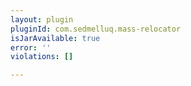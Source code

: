 ```yaml
---
layout: plugin
pluginId: com.sedmelluq.mass-relocator
isJarAvailable: true
error: ''
violations: []

---
```

